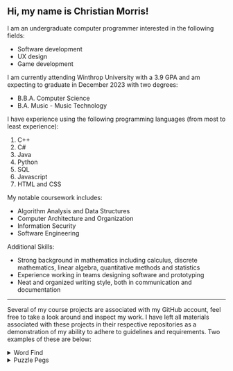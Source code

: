 ## Hi, my name is Christian Morris!

I am an undergraduate computer programmer interested in the following fields:
- Software development
- UX design
- Game development


I am currently attending Winthrop University with a 3.9 GPA and am expecting to graduate in December 2023 with two degrees:
- B.B.A. Computer Science
- B.A. Music - Music Technology


I have experience using the following programming languages (from most to least experience):
1. C++
2. C#
3. Java
4. Python
5. SQL
6. Javascript
7. HTML and CSS


My notable coursework includes:
- Algorithm Analysis and Data Structures
- Computer Architecture and Organization
- Information Security
- Software Engineering


Additional Skills:
- Strong background in mathematics including calculus, discrete mathematics, linear algebra, quantitative methods and statistics
- Experience working in teams designing software and prototyping
- Neat and organized writing style, both in communication and documentation
---
Several of my course projects are associated with my GitHub account, feel free to take a look around and inspect my work.  I have left all materials associated with these projects in their respective repositories as a demonstration of my ability to adhere to guidelines and requirements.  Two examples of these are below:

<details>
  <summary>Word Find</summary>
  <p>A short Java program that parses an input file and finds string matches orthogonally and diagonally within the input.
  </p>
  https://github.com/morrisc6/wordfind
</details>
<details>
  <summary>Puzzle Pegs</summary>
  <p>A Java program that solves the "Cracker Barrel" puzzle game with (optionally) given starting and ending positions.
  </p>
  https://github.com/morrisc6/puzzlepegs
</details>
